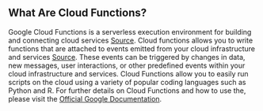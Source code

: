 

<!-- - Cloud function is cloud run is disguise
- less control, easier to maintain and use.
- function as a service
- Run scripts on cloud -> easiest way to do this
- different languages -> Python, R etc
- triggers -> event, pub sub etc
- Tour of cloud function
- secure cloud function -> public/private
- how to connect securely 
-  -->

## What Are Cloud Functions?
Google Cloud Functions is a serverless execution environment for building and connecting cloud services [Source](https://cloud.google.com/functions/docs/concepts/overview). Cloud functions allows you to write functions that are attached to events emitted from your cloud infrastructure and services [Source](https://cloud.google.com/functions/docs/concepts/overview). These events can be triggered by changes in data, new messages, user interactions, or other predefined events within your cloud infrastructure and services. Cloud Functions allow you to easily run scripts on the cloud using a variety of popular coding languages such as Python and R. For further details on Cloud Functions and how to use the, please visit the [Official Google Documentation](https://cloud.google.com/functions/docs/concepts/overview).






